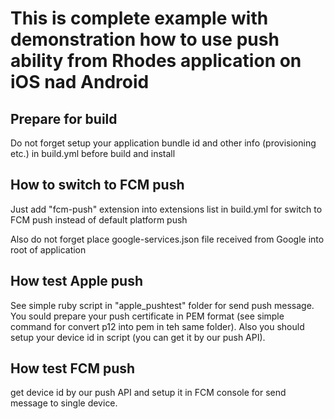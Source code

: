 # This is complete example with demonstration how to use push ability from Rhodes application on iOS nad Android



## Prepare for build
Do not forget setup your application bundle id and other info (provisioning etc.) in build.yml before build and install


## How to switch to FCM push

Just add "fcm-push" extension into extensions list in build.yml for switch to FCM push instead of default platform push 

Also do not forget place google-services.json file received from Google into root of application

## How test Apple push

See simple ruby script in "apple_pushtest" folder for send push message. You sould prepare your push certificate in PEM format (see simple command for convert p12 into pem in teh same folder). Also you should setup your device id in script (you can get it by our push API).

## How test FCM push

get device id by our push API and setup it in FCM console for send message to single device.


